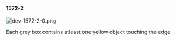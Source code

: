 #### 1572-2
![dev-1572-2-0.png](https://github.com/lil-lab/nlvr/raw/master/nlvr/dev/images/2/dev-1572-2-0.png "dev-1572-2-0.png")

Each grey box contains atleast one yellow object touching the edge